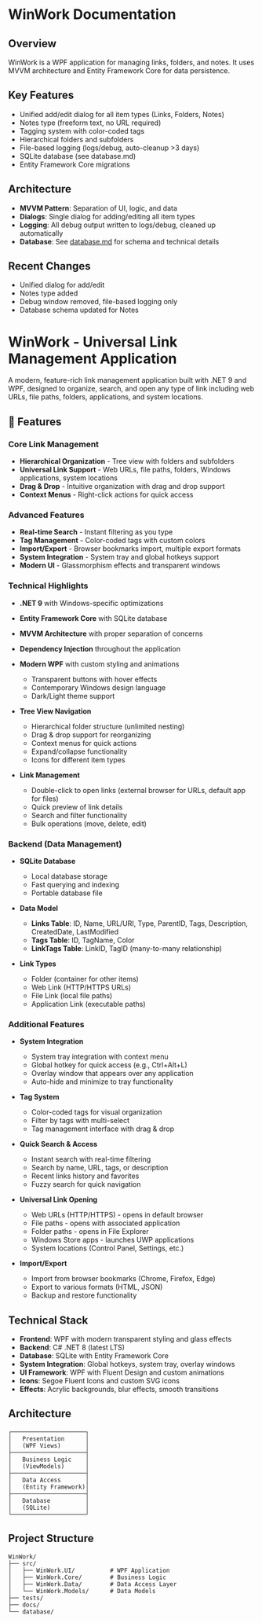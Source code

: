 # WinWork Documentation

## Overview
WinWork is a WPF application for managing links, folders, and notes. It uses MVVM architecture and Entity Framework Core for data persistence.
## Key Features
- Unified add/edit dialog for all item types (Links, Folders, Notes)
- Notes type (freeform text, no URL required)
- Tagging system with color-coded tags
- Hierarchical folders and subfolders
- File-based logging (logs/debug, auto-cleanup >3 days)
- SQLite database (see database.md)
- Entity Framework Core migrations

## Architecture
- **MVVM Pattern**: Separation of UI, logic, and data
- **Dialogs**: Single dialog for adding/editing all item types
- **Logging**: All debug output written to logs/debug, cleaned up automatically
- **Database**: See [database.md](database.md) for schema and technical details

## Recent Changes
- Unified dialog for add/edit
- Notes type added
- Debug window removed, file-based logging only
- Database schema updated for Notes
# WinWork - Universal Link Management Application

A modern, feature-rich link management application built with .NET 9 and WPF, designed to organize, search, and open any type of link including web URLs, file paths, folders, applications, and system locations.

## 🚀 Features

### Core Link Management
- **Hierarchical Organization** - Tree view with folders and subfolders
- **Universal Link Support** - Web URLs, file paths, folders, Windows applications, system locations
- **Drag & Drop** - Intuitive organization with drag and drop support
- **Context Menus** - Right-click actions for quick access

### Advanced Features
- **Real-time Search** - Instant filtering as you type
- **Tag Management** - Color-coded tags with custom colors
- **Import/Export** - Browser bookmarks import, multiple export formats
- **System Integration** - System tray and global hotkeys support
- **Modern UI** - Glassmorphism effects and transparent windows

### Technical Highlights
- **.NET 9** with Windows-specific optimizations
- **Entity Framework Core** with SQLite database
- **MVVM Architecture** with proper separation of concerns
- **Dependency Injection** throughout the application
- **Modern WPF** with custom styling and animations
  - Transparent buttons with hover effects
  - Contemporary Windows design language
  - Dark/Light theme support
  
- **Tree View Navigation**
  - Hierarchical folder structure (unlimited nesting)
  - Drag & drop support for reorganizing
  - Context menus for quick actions
  - Expand/collapse functionality
  - Icons for different item types

- **Link Management**
  - Double-click to open links (external browser for URLs, default app for files)
  - Quick preview of link details
  - Search and filter functionality
  - Bulk operations (move, delete, edit)

### Backend (Data Management)
- **SQLite Database**
  - Local database storage
  - Fast querying and indexing
  - Portable database file
  
- **Data Model**
  - **Links Table**: ID, Name, URL/URI, Type, ParentID, Tags, Description, CreatedDate, LastModified
  - **Tags Table**: ID, TagName, Color
  - **LinkTags Table**: LinkID, TagID (many-to-many relationship)

- **Link Types**
  - Folder (container for other items)
  - Web Link (HTTP/HTTPS URLs)
  - File Link (local file paths)
  - Application Link (executable paths)

### Additional Features
- **System Integration**
  - System tray integration with context menu
  - Global hotkey for quick access (e.g., Ctrl+Alt+L)
  - Overlay window that appears over any application
  - Auto-hide and minimize to tray functionality

- **Tag System**
  - Color-coded tags for visual organization
  - Filter by tags with multi-select
  - Tag management interface with drag & drop
  
- **Quick Search & Access**
  - Instant search with real-time filtering
  - Search by name, URL, tags, or description
  - Recent links history and favorites
  - Fuzzy search for quick navigation
  
- **Universal Link Opening**
  - Web URLs (HTTP/HTTPS) - opens in default browser
  - File paths - opens with associated application
  - Folder paths - opens in File Explorer
  - Windows Store apps - launches UWP applications
  - System locations (Control Panel, Settings, etc.)
  
- **Import/Export**
  - Import from browser bookmarks (Chrome, Firefox, Edge)
  - Export to various formats (HTML, JSON)
  - Backup and restore functionality

## Technical Stack
- **Frontend**: WPF with modern transparent styling and glass effects
- **Backend**: C# .NET 8 (latest LTS)
- **Database**: SQLite with Entity Framework Core
- **System Integration**: Global hotkeys, system tray, overlay windows
- **UI Framework**: WPF with Fluent Design and custom animations
- **Icons**: Segoe Fluent Icons and custom SVG icons
- **Effects**: Acrylic backgrounds, blur effects, smooth transitions

## Architecture
```
┌─────────────────────┐
│   Presentation      │
│   (WPF Views)       │
├─────────────────────┤
│   Business Logic    │
│   (ViewModels)      │
├─────────────────────┤
│   Data Access       │
│   (Entity Framework)│
├─────────────────────┤
│   Database          │
│   (SQLite)          │
└─────────────────────┘
```

## Project Structure
```
WinWork/
├── src/
│   ├── WinWork.UI/          # WPF Application
│   ├── WinWork.Core/        # Business Logic
│   ├── WinWork.Data/        # Data Access Layer
│   └── WinWork.Models/      # Data Models
├── tests/
├── docs/
└── database/
```

